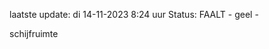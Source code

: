 laatste update: 
di 14-11-2023  8:24   uur 
Status: FAALT - geel - 
<div class="service Y">schijfruimte</div>